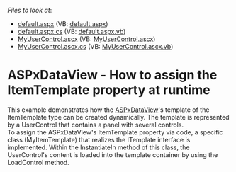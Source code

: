<!-- default file list -->
*Files to look at*:

* [default.aspx](./CS/WebSite/default.aspx) (VB: [default.aspx](./VB/WebSite/default.aspx))
* [default.aspx.cs](./CS/WebSite/default.aspx.cs) (VB: [default.aspx.vb](./VB/WebSite/default.aspx.vb))
* [MyUserControl.ascx](./CS/WebSite/MyUserControl.ascx) (VB: [MyUserControl.ascx](./VB/WebSite/MyUserControl.ascx))
* [MyUserControl.ascx.cs](./CS/WebSite/MyUserControl.ascx.cs) (VB: [MyUserControl.ascx.vb](./VB/WebSite/MyUserControl.ascx.vb))
<!-- default file list end -->
# ASPxDataView - How to assign the ItemTemplate property at runtime


<p>This example demonstrates how the <a href="https://documentation.devexpress.com/#AspNet/clsDevExpressWebASPxDataViewtopic">ASPxDataView</a>'s template of the ItemTemplate type can be created dynamically. The template is represented by a UserControl that contains a panel with several controls. <br> To assign the ASPxDataView's ItemTemplate property via code, a specific class (MyItemTemplate) that realizes the ITemplate interface is implemented. Within the InstantiateIn method of this class, the UserControl's content is loaded into the template container by using the LoadControl method.</p>

<br/>


